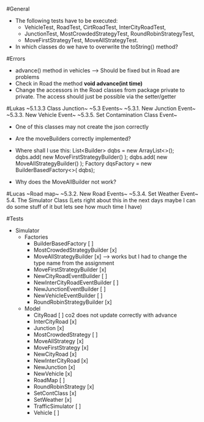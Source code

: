 #General
- The following tests have to be executed:
	- VehicleTest, RoadTest, CirtRoadTest, InterCityRoadTest,
	- JunctionTest, MostCrowdedStrategyTest, RoundRobinStrategyTest,
	- MoveFirstStrategyTest, MoveAllStrategyTest.
- In which classes do we have to overwrite the toString() method?

#Errors
- advance() method in vehicles --> Should be fixed but in Road are problems
- Check in Road the method <b> void advance(int time) </b>
- Change the accessors in the Road classes from package private to private. The access should just be possible via the setter/getter

#Lukas
~5.1.3.3 Class Junction~
~5.3 Events~
~5.3.1. New Junction Event~
~5.3.3. New Vehicle Event~
~5.3.5. Set Contamination Class Event~
- One of this classes may not create the json correctly
- Are the moveBuilders correctly implemented?
- Where shall I use this: 
List<Builder<DequeuingStrategy>> dqbs = new ArrayList<>();
dqbs.add( new MoveFirstStrategyBuilder() );
dqbs.add( new MoveAllStrategyBuilder() );
Factory<DequeuingStrategy> dqsFactory = new BuilderBasedFactory<>(
dqbs);

- Why does the MoveAllBuilder not work?

#Lucas
~Road map~
~5.3.2. New Road Events~
~5.3.4. Set Weather Event~
5.4. The Simulator Class (Lets right about this in the next days maybe I can do some stuff of it but lets see how much time I have)

#Tests
- Simulator
	- Factories
		- BuilderBasedFactory 				[ ] 
		- MostCrowdedStrategyBuilder		[x]
		- MoveAllStrategyBuilder			[x] --> works but I had to change the type name from the assignment
		- MoveFirstStrategyBuilder			[x] 
		- NewCityRoadEventBuilder			[ ] 
		- NewInterCityRoadEventBuilder	[ ] 
		- NewJunctionEventBuilder			[ ] 
		- NewVehicleEventBuilder			[ ] 
		- RoundRobinStrategyBuilder		[x] 
	- Model
		- CityRoad 		 					[ ]		co2 does not update correctly with advance
		- InterCityRoad						[x]
		- Junction							[x]
		- MostCrowdedStrategy				[ ]
		- MoveAllStrategy					[x]
		- MoveFirstStrategy					[x]
		- NewCityRoad							[x]
		- NewInterCityRoad					[x]
		- NewJunction							[x]
		- NewVehicle							[x]
		- RoadMap								[ ]
		- RoundRobinStrategy				[x]
		- SetContClass						[x]
		- SetWeather							[x]
		- TrafficSimulator					[ ]
		- Vehicle								[ ]
		
		
		
		
		
		
	
